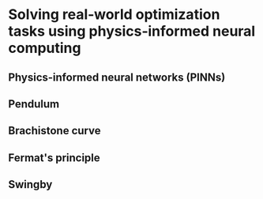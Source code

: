 # Solving real‑world optimization tasks using physics‑informed neural computing
## Physics-informed neural networks (PINNs)


## Pendulum

## Brachistone curve

## Fermat's principle

## Swingby
